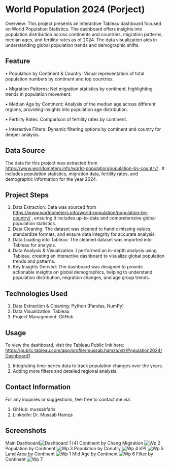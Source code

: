 # World Population 2024 (Porject)

Overview:
This project presents an interactive Tableau dashboard focused on World Population Statistics. The dashboard offers insights into population distribution across continents and countries, migration patterns, median ages, and fertility rates as of 2024. The data visualization aids in understanding global population trends and demographic shifts.


## Feature 
•	Population by Continent & Country: Visual representation of total population numbers by continent and top countries.

•	Migration Patterns: Net migration statistics by continent, highlighting trends in population movement.

•	Median Age by Continent: Analysis of the median age across different regions, providing insights into population age distribution.

•	Fertility Rates: Comparison of fertility rates by continent.

•	Interactive Filters: Dynamic filtering options by continent and country for deeper analysis.

## Data Source
The data for this project was extracted from https://www.worldometers.info/world-population/population-by-country/ . It includes population statistics, migration data, fertility rates, and demographic information for the year 2024.

## Project Steps
1.	Data Extraction: Data was sourced from https://www.worldometers.info/world-population/population-by-country/ , ensuring it includes up-to-date and comprehensive global population statistics.
2.	Data Cleaning: The dataset was cleaned to handle missing values, standardize formats, and ensure data integrity for accurate analysis.
3.	Data Loading into Tableau: The cleaned dataset was imported into Tableau for analysis.
4.	Data Analysis & Visualization: I performed an in-depth analysis using Tableau, creating an interactive dashboard to visualize global population trends and patterns.
5.	Key Insights Derived: The dashboard was designed to provide actionable insights on global demographics, helping to understand population distribution, migration changes, and age group trends.

## Technologies Used
1.	Data Extraction & Cleaning: Python (Pandas, NumPy)
2.	Data Visualization: Tableau
3.	Project Management: GitHub


## Usage
To view the dashboard, visit the Tableau Public link here:
https://public.tableau.com/app/profile/mussab.hamza/viz/Population2024/Dashboard1
1.	Integrating time-series data to track population changes over the years.
2.	Adding more filters and detailed regional analysis.

## Contact Information
For any inquiries or suggestions, feel free to contact me via:
1.	GitHub: mussabfaris
2.	LinkedIn: Dr. Mussab Hamza

## Screenshots

Main Dashboard![Dashboard 1 (4)](https://github.com/user-attachments/assets/b4dbfd15-c7ee-445a-911d-dd362dea72b7)
Continent by Chang Migiration
![Wp 2](https://github.com/user-attachments/assets/1dfb5c65-d92c-430d-9713-16670dc17430)
Population by Continent
![Wp 3](https://github.com/user-attachments/assets/965bedd7-0ee0-49f3-a4aa-a3773d0efecd)
Population by Conutry
![Wp 4](https://github.com/user-attachments/assets/33f7d3b7-13dc-481d-95fd-21a72fb89809)
KPI
![Wp 5](https://github.com/user-attachments/assets/d1947dac-8041-4b1f-a223-86c1ef599636)
Land Area by Continent
![Wp 1](https://github.com/user-attachments/assets/3e76b382-f3f5-428e-a335-d384b40b92a1)
Mid Age by Continent
![Wp 6](https://github.com/user-attachments/assets/bc901716-02b7-4db0-9128-c064be41d74b)
Filter by Continent
![Wp 7](https://github.com/user-attachments/assets/401b9c32-3bc6-420f-9eba-927b8d21962b)
